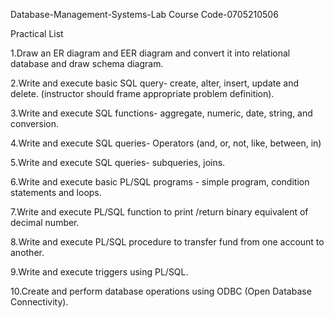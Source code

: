 Database-Management-Systems-Lab
Course Code-0705210506

Practical List

1.Draw an ER diagram and EER diagram and convert it into relational database and draw schema diagram.

2.Write and execute basic SQL query- create, alter, insert, update and delete. (instructor should frame appropriate problem definition).

3.Write and execute SQL functions- aggregate, numeric, date, string, and conversion.

4.Write and execute SQL queries- Operators (and, or, not, like, between, in)

5.Write and execute SQL queries- subqueries, joins.

6.Write and execute basic PL/SQL programs - simple program, condition statements and loops.

7.Write and execute PL/SQL function to print /return binary equivalent of decimal number.

8.Write and execute PL/SQL procedure to transfer fund from one account to another.

9.Write and execute triggers using PL/SQL.

10.Create and perform database operations using ODBC (Open Database Connectivity).
